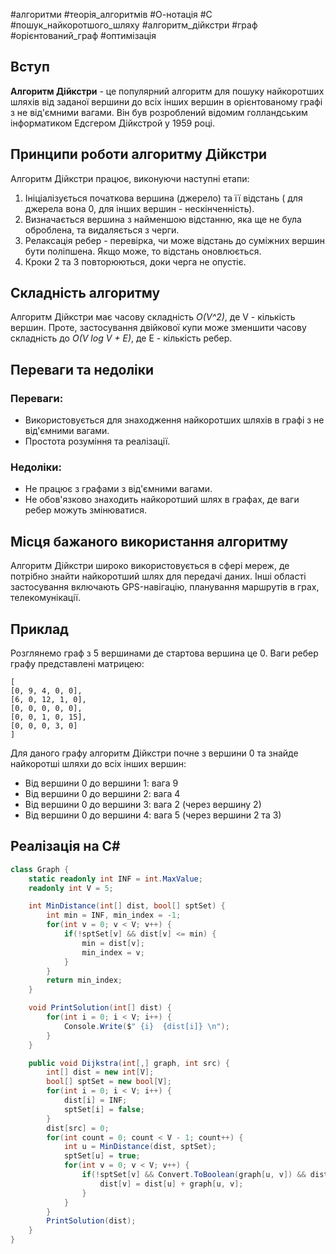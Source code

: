 #алгоритми #теорія_алгоритмів #О-нотація #C #пошук_найкоротшого_шляху #алгоритм_дійкстри #граф #орієнтований_граф #оптимізація
## Вступ

**Алгоритм Дійкстри** - це популярний алгоритм для пошуку найкоротших шляхів від заданої вершини до всіх інших вершин в орієнтованому графі з не від'ємними вагами. Він був розроблений відомим голландським інформатиком Едсгером Дійкстрой у 1959 році.
## Принципи роботи алгоритму Дійкстри

Алгоритм Дійкстри працює, виконуючи наступні етапи:

1. Ініціалізується початкова вершина (джерело) та її відстань ( для джерела вона 0, для інших вершин - нескінченність).
2. Визначається вершина з найменшою відстанню, яка ще не була оброблена, та видаляється з черги.
3. Релаксація ребер - перевірка, чи може відстань до суміжних вершин бути поліпшена. Якщо може, то відстань оновлюється.
4. Кроки 2 та 3 повторюються, доки черга не опустіє.
## Складність алгоритму

Алгоритм Дійкстри має часову складність *O(V^2)*, де V - кількість вершин. Проте, застосування двійкової купи може зменшити часову складність до *O(V log V + E)*, де E - кількість ребер.
## Переваги та недоліки

### **Переваги**:

- Використовується для знаходження найкоротших шляхів в графі з не від'ємними вагами.
- Простота розуміння та реалізації.
### **Недоліки**:

- Не працює з графами з від'ємними вагами.
- Не обов'язково знаходить найкоротший шлях в графах, де ваги ребер можуть змінюватися.
## Місця бажаного використання алгоритму

Алгоритм Дійкстри широко використовується в сфері мереж, де потрібно знайти найкоротший шлях для передачі даних. Інші області застосування включають GPS-навігацію, планування маршрутів в грах, телекомунікації.
## Приклад

Розглянемо граф з 5 вершинами де стартова вершина це 0. Ваги ребер графу представлені матрицею:
```
[
[0, 9, 4, 0, 0],
[6, 0, 12, 1, 0],
[0, 0, 0, 0, 0],
[0, 0, 1, 0, 15],
[0, 0, 0, 3, 0]
]
```
Для даного графу алгоритм Дійкстри почне з вершини 0 та знайде найкоротші шляхи до всіх інших вершин:

- Від вершини 0 до вершини 1: вага 9
- Від вершини 0 до вершини 2: вага 4
- Від вершини 0 до вершини 3: вага 2 (через вершину 2)
- Від вершини 0 до вершини 4: вага 5 (через вершини 2 та 3)
## Реалізація на C\#

```cs
class Graph {
    static readonly int INF = int.MaxValue;
    readonly int V = 5;

    int MinDistance(int[] dist, bool[] sptSet) {
        int min = INF, min_index = -1;
        for(int v = 0; v < V; v++) {
            if(!sptSet[v] && dist[v] <= min) {
                min = dist[v];
                min_index = v;
            }
        }
        return min_index;
    }

    void PrintSolution(int[] dist) {
        for(int i = 0; i < V; i++) {
            Console.Write($" {i}  {dist[i]} \n");
        }
    }

    public void Dijkstra(int[,] graph, int src) {
        int[] dist = new int[V];
        bool[] sptSet = new bool[V];
        for(int i = 0; i < V; i++) {
            dist[i] = INF;
            sptSet[i] = false;
        }
        dist[src] = 0;
        for(int count = 0; count < V - 1; count++) {
            int u = MinDistance(dist, sptSet);
            sptSet[u] = true;
            for(int v = 0; v < V; v++) {
                if(!sptSet[v] && Convert.ToBoolean(graph[u, v]) && dist[u] != INF && dist[u] + graph[u, v] < dist[v]) {
                    dist[v] = dist[u] + graph[u, v];
                }
            }
        }
        PrintSolution(dist);
    }
}
```
